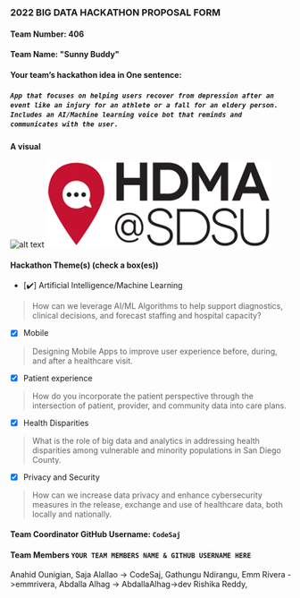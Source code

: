 ### 2022 BIG DATA HACKATHON PROPOSAL FORM

#### Team Number: 406

#### Team Name: "Sunny Buddy"   
  
#### Your team’s hackathon idea in One sentence:
##### `App that focuses on helping users recover from depression after an event like an injury for an athlete or a fall for an eldery person. Includes an AI/Machine learning voice bot that reminds and communicates with the user.`


#### A visual
 
![alt text]("C:\Users\alhag\Downloads\HackthonGithubPhoto".png)
<img height="10%" width="80%" alt="hdma" src="https://github.com/BigDataForSanDiego/bigdataforsandiego.github.io/blob/master/templates/img/hdma2.png?raw=true"> 


#### Hackathon Theme(s) (check a box(es))
- [✔️] Artificial Intelligence/Machine Learning 
> How can we leverage AI/ML Algorithms to help support diagnostics, clinical decisions, and forecast staffing and hospital capacity?
- [X] Mobile
> Designing Mobile Apps to improve user experience before, during, and after a healthcare visit.
- [X] Patient experience
> How do you incorporate the patient perspective through the intersection of patient, provider, and community data into care plans.
- [X] Health Disparities
> What is the role of big data and analytics in addressing health disparities among vulnerable and minority populations in San Diego County.
- [X] Privacy and Security
> How can we increase data privacy and enhance cybersecurity measures in the release, exchange and use of healthcare data, both locally and nationally.

#### Team Coordinator GitHub Username: `CodeSaj`

#### Team Members `YOUR TEAM MEMBERS NAME & GITHUB USERNAME HERE`
Anahid Ounigian,
Saja Alallao -> CodeSaj,
Gathungu Ndirangu,
Emm Rivera ->emmrivera,
Abdalla Alhag -> AbdallaAlhag->dev
Rishika Reddy,

